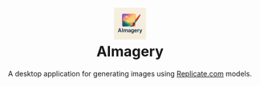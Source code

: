 <h1 align="center">
<img src="static/favicon.png" width="64px" />
<br>
AImagery
</h1>

<p align="center">
A desktop application for generating images using <a href="replicate.com">Replicate.com</a> models.
</p>